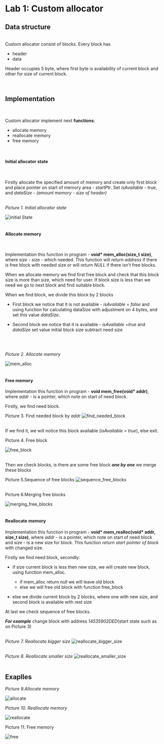 # Lab 1: Custom allocator

## **Data structure**
<br>
Custom allocator consist of blocks. Every block has

- header
- data

Header occupies 5 byte, where first byte is availability of current block
and other for size of current block.

<br>

## **Implementation**
<br>

Custom allocator implement next **functions**:

- allocate memory
- reallocate memory
- free memory

<br>


#### **Initial allocator state**
<br>

Firstly allocate the specified amount of memory and create only first block
and place pointer on start of memory area - *startPtr*. Set *isAvailable* - true,
and *dataSize* - *(amount memory - size of header)*
<br>
<br>

*Picture 1. Initial allocator state*
<br>


![initial State](./img/initialState.jpg)
<br>
<br>

#### **Allocate memory**
<br>


Implementation this function in program -  __void* mem_alloc(size_t size)__, where *size* - 
size - which needed. This function will *return address* if there is free block with needed 
size or will *return NULL* if there isn't free blocks.

When we allocate memory we find first free block and check that this block size is more than
size, which need for user. If block size is less than we need we go to next block and find
suitable block.

When we find block, we divide this block by 2 blocks
<br>

- First block we notice that it is not available - *isAvailable = false* and 
using function for calculating dataSize with adjustment on 4 bytes, and set this value 
*dataSize*.

- Second block we notice that it is available - *isAvailable =true* and *dataSize* set 
value initial block size subtract need size
<br>
<br>

*Picture 2. Allocate memory*
<br>


![mem_alloc](./img/mem_alloc.jpg)
<br>
<br>


#### **Free memory**

Implementation this function in program - __void mem_free(void* addr)__, where *addr* - is a 
pointer, which note on start of need block.

Firstly, we find need block.

Picture 3. Find needed block by *addr*
![find_needed_block](./img/find_need_block.jpg)
<br>
<br>


If we find it, we will notice this block available (*isAvailable = true*), else exit.
<br>

Picture 4. Free block
<br>


![free_block](./img/free_block.jpg)
<br>
<br>


Then we check blocks, is there are some free block **_one by one_** we merge these blocks
<br>


Picture 5.Sequence of free blocks
![sequence_free_blocks](./img/sequence_free_blocks.jpg)
<br>
<br>


Picture 6.Merging free blocks
<br>


![merging_free_blocks](./img/merging_free_blocks.jpg)
<br>
<br>


#### **Reallocate memory**
Implementation this function in program - __void* mem_realloc(void* addr, size_t size)__, 
where *addr* - is a pointer, which note on start of need block and *size* - is a new size for 
block. This function *return start pointer of block* with changed size.

Firstly we find need block, secondly: 
* if size current block is less then new size, we will create new block, using function mem_alloc.
   
   - if mem_alloc return null we will leave old block
   - else we will free old block with function free_block

* else we divide current block by 2 blocks, where one with new size, and second block is available 
with rest size

At last we check sequence of free blocks.

**_For example_** change block with address *14535902DED*(start state such as on Picture 3)
<br>
<br>

*Picture 7. Reallocate bigger size*
![reallocate_bigger_size](./img/reallocate_bigger_size.jpg)
<br>
<br>


*Picture 8. Reallocate smaller size*
![reallocate_smaller_size](./img/reallocate_smaller_size.jpg)
<br>
<br>


## Exaplles


*Picture 9.Allocate memory*


![allocate](./img/allocation.jpg)



*Picture 10. Reallocate memory*


![reallocate](./img/reallocation.jpg)


Picture 11. Free memory


![free](./img/free.jpg)

